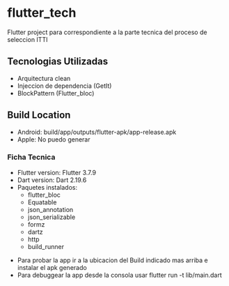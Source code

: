 # flutter_tech

Flutter project para correspondiente a la parte tecnica del proceso
de seleccion ITTI

## Tecnologias Utilizadas

- Arquitectura clean
- Injeccion de dependencia (GetIt)
- BlockPattern (Flutter_bloc)

## Build Location 
 - Android: build/app/outputs/flutter-apk/app-release.apk
 - Apple: No puedo generar


### Ficha Tecnica
 - Flutter version: Flutter 3.7.9
 - Dart version: Dart 2.19.6
 - Paquetes instalados:
    -  flutter_bloc
    -  Equatable
    -  json_annotation
    -  json_serializable
    -  formz
    -  dartz
    -  http
    -  build_runner
* Para probar la app ir a la ubicacion del Build indicado mas arriba e instalar el apk generado
* Para debuggear la app desde la consola usar flutter run -t lib/main.dart
